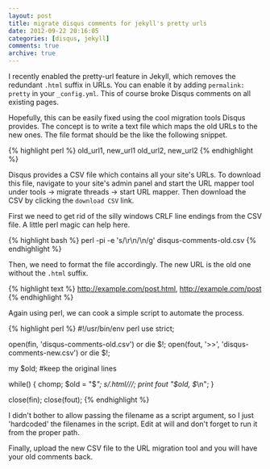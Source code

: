 ```yaml
---
layout: post
title: migrate disqus comments for jekyll's pretty urls
date: 2012-09-22 20:16:05
categories: [disqus, jekyll]
comments: true
archive: true
---
```

I recently enabled the pretty-url feature in Jekyll, which removes the redundant `.html` suffix in
URLs. You can enable it by adding `permalink: pretty` in your `_config.yml`. This of course
broke Disqus comments on all existing pages.

Hopefully, this can be easily fixed using the cool migration tools Disqus provides. The concept is to
write a text file which maps the old URLs to the new ones. The file format should be the like the
following snippet.

{% highlight perl %}
old_url1, new_url1
old_url2, new_url2
{% endhighlight %}

Disqus provides a CSV file which contains all your site's URLs. To download this file, navigate
to your site's admin panel and start the URL mapper tool under tools → migrate threads →
start URL mapper. Then download the CSV by clicking the `download CSV` link.

First we need to get rid of the silly windows CRLF line endings from the CSV file.
A little perl magic can help here.

{% highlight bash %}
perl -pi -e 's/\r\n/\n/g' disqus-comments-old.csv
{% endhighlight %}

Then, we need to format the file accordingly. The new URL is the old one without the `.html` suffix.

{% highlight text %}
http://example.com/post.html, http://example.com/post
{% endhighlight %}

Again using perl, we can cook a simple script to automate the process.

{% highlight perl %}
#!/usr/bin/env perl
use strict;

open(fin, 'disqus-comments-old.csv') or die $!;
open(fout, '>>', 'disqus-comments-new.csv') or die $!;

my $old; #keep the original lines

while(<fin>) {
    chomp;
    $old = "$_";
    s/\.html/\//;
    print fout "$old, $_\n";
}

close(fin);
close(fout);
{% endhighlight %}

I didn't bother to allow passing the filename as a script argument, so I just 'hardcoded'
the filenames in the script. Edit at will and don't forget to run it from the proper path.

Finally, upload the new CSV file to the URL migration tool and you will have your old comments back.
